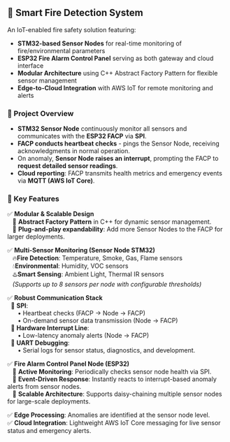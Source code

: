 ## 🚨 Smart Fire Detection System
An IoT-enabled fire safety solution featuring:
- **STM32-based Sensor Nodes** for real-time monitoring of fire/environmental parameters
- **ESP32 Fire Alarm Control Panel** serving as both gateway and cloud interface
- **Modular Architecture** using C++ Abstract Factory Pattern for flexible sensor management
- **Edge-to-Cloud Integration** with AWS IoT for remote monitoring and alerts

### 📌 Project Overview
- **STM32 Sensor Node** continuously monitor all sensors and communicates with the **ESP32 FACP** via **SPI**.
- **FACP conducts heartbeat checks** - pings the Sensor Node, receiving acknowledgments in normal operation.
- On anomaly, **Sensor Node raises an interrupt**, prompting the FACP to **request detailed sensor readings**.
- **Cloud reporting**: FACP transmits health metrics and emergency events via **MQTT (AWS IoT Core)**.

### 🔧 Key Features
✅ **Modular & Scalable Design**  
&nbsp;&nbsp;&nbsp;🔹 **Abstract Factory Pattern** in C++ for dynamic sensor management.  
&nbsp;&nbsp;&nbsp;🔹 **Plug-and-play expandability**: Add more Sensor Nodes to the FACP for larger deployments.  

✅ **Multi-Sensor Monitoring (Sensor Node STM32)**   
&nbsp;&nbsp;&nbsp;🔥**Fire Detection**: Temperature, Smoke, Gas, Flame sensors    
&nbsp;&nbsp;&nbsp;💧**Environmental**: Humidity, VOC sensors  
&nbsp;&nbsp;&nbsp;♨️**Smart Sensing**: Ambient Light, Thermal IR sensors    
&nbsp;&nbsp;&nbsp;*(Supports up to 8 sensors per node with configurable thresholds)*  

✅ **Robust Communication Stack**  
&nbsp;&nbsp;🔹 **SPI**:  
&nbsp;&nbsp;&nbsp;&nbsp;&nbsp;&nbsp;• Heartbeat checks (FACP → Node → FACP)  
&nbsp;&nbsp;&nbsp;&nbsp;&nbsp;&nbsp;• On-demand sensor data transmission (Node → FACP)     
&nbsp;&nbsp;🔹 **Hardware Interrupt Line**:  
&nbsp;&nbsp;&nbsp;&nbsp;&nbsp;&nbsp;• Low-latency anomaly alerts (Node → FACP)  
&nbsp;&nbsp;🔹 **UART Debugging**:  
&nbsp;&nbsp;&nbsp;&nbsp;&nbsp;&nbsp;• Serial logs for sensor status, diagnostics, and development. 

✅ **Fire Alarm Control Panel Node (ESP32)**  
&nbsp;&nbsp;&nbsp;🔹 **Active Monitoring**: Periodically checks sensor node health via SPI.  
&nbsp;&nbsp;&nbsp;🔹 **Event-Driven Response**: Instantly reacts to interrupt-based anomaly alerts from sensor nodes.  
&nbsp;&nbsp;&nbsp;🔹 **Scalable Architecture**: Supports daisy-chaining multiple sensor nodes for large-scale deployments.  

✅ **Edge Processing**: Anomalies are identified at the sensor node level.   
✅ **Cloud Integration**: Lightweight AWS IoT Core messaging for live sensor status and emergency alerts.  


